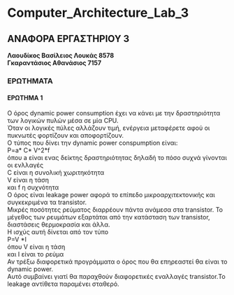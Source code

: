 # Computer_Architecture_Lab_3




## ΑΝΑΦΟΡΑ ΕΡΓΑΣΤΗΡΙΟΥ 3

__Λαουδίκος Βασίλειος Λουκάς 8578__  
__Γκαραντάσιος Αθανάσιος 7157__
### ΕΡΩΤΗΜΑΤΑ  
#### ΕΡΩΤΗΜΑ 1
  
  Ο όρος dynamic power consumption έχει να κάνει με την δραστηριότητα των λογικών πυλών μέσα σε μία CPU.  
  Όταν οι λογικές πύλες αλλάζουν τιμή, ενέργεια μεταφέρετε αφού οι πυκνωτές φορτίζουν και αποφορτίζουν.  
  Ο τύπος που δίνει την dynamic power conspumption είναι:  
  P=a* C* V^2*f  
  όπου a είναι ενας δείκτης δραστηριότητας δηλαδή το πόσο συχνά γίνονται οι ενλλαγές  
  C είναι η συνολική χωριτηκότητα  
  V είναι η τάση  
  και f η συχνότητα  
  Ο όρος είναι leakage power αφορά το επίπεδο μικροαρχιτεκτονικής και συγκεκριμένα τα transistor.  
  Μικρές ποσότητες ρεύματος διαρρέουν πάντα ανάμεσα στα transistor.
  Το μέγεθος των ρευμάτων εξαρτάται από την κατάσταση των transistor, διαστάσεις θερμοκρασία και άλλα.  
  Η ισχύς αυτή δίνεται από τον τύπο  
  P=V *I  
  όπου V είναι η τάση  
  και I είναι το ρεύμα  
  Αν τρέξω διαφορετικά προγράμματα ο όρος που θα επηρεαστεί θα είναι το dynamic power.  
  Αυτό συμβαίνει γιατί θα παραχθούν διαφορετικές εναλλαγές transistor.Το leakage αντίθετα παραμένει σταθερό.
  
  
  
  
 
